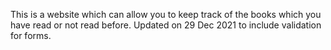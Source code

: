 This is a website which can allow you to keep track of the books which you have read or not read before. 
Updated on 29 Dec 2021 to include validation for forms.